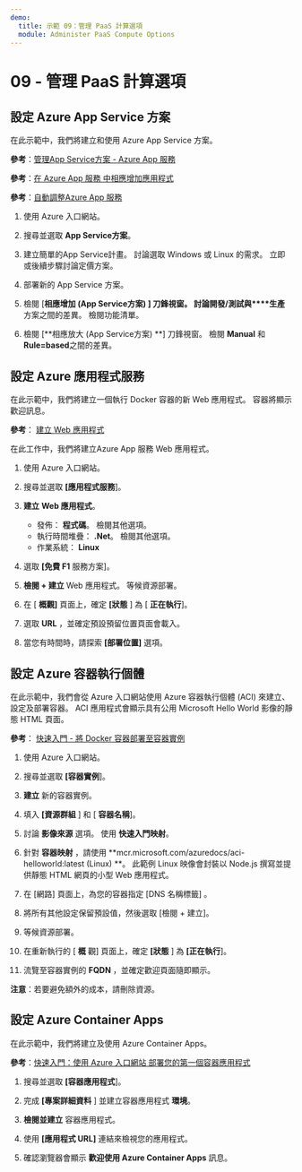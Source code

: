 ```yaml
---
demo:
  title: 示範 09：管理 PaaS 計算選項
  module: Administer PaaS Compute Options
---
```


# 09 - 管理 PaaS 計算選項

## 設定 Azure App Service 方案

在此示範中，我們將建立和使用 Azure App Service 方案。

**參考**：[管理App Service方案 - Azure App 服務](https://docs.microsoft.com/azure/app-service/app-service-plan-manage)

**參考**：[在 Azure App 服務 中相應增加應用程式](https://learn.microsoft.com/azure/app-service/manage-scale-up)

**參考**：[自動調整Azure App 服務](https://learn.microsoft.com/azure/app-service/manage-automatic-scaling?tabs=azure-portal)

1. 使用 Azure 入口網站。 

1. 搜尋並選取 **App Service方案**。

1. 建立簡單的App Service計畫。 討論選取 Windows 或 Linux 的需求。 立即或後續步驟討論定價方案。 

1. 部署新的 App Service 方案。 

1. 檢閱 [**相應增加 (App Service方案) **] 刀鋒視窗。 討論**開發/測試與****生產**方案之間的差異。 檢閱功能清單。 

1. 檢閱 [**相應放大 (App Service方案) **] 刀鋒視窗。 檢閱 **Manual** 和 **Rule=based**之間的差異。 

## 設定 Azure 應用程式服務

在此示範中，我們將建立一個執行 Docker 容器的新 Web 應用程式。  容器將顯示歡迎訊息。

**參考**： [建立 Web 應用程式](https://learn.microsoft.com/training/modules/host-a-web-app-with-azure-app-service/3-exercise-create-a-web-app-in-the-azure-portal?pivots=csharp)

在此工作中，我們將建立Azure App 服務 Web 應用程式。

1. 使用 Azure 入口網站。 

1. 搜尋並選取 **[應用程式服務**]。

1. **建立** **Web 應用程式**。

    - 發佈： **程式碼**。 檢閱其他選項。
    - 執行時間堆疊： **.Net**。 檢閱其他選項。
    - 作業系統： **Linux**

1. 選取 **[免費 F1** 服務方案]。

1. **檢閱 + 建立** Web 應用程式。 等候資源部署。

1. 在 [ **概觀]** 頁面上，確定 **[狀態** ] 為 [ **正在執行**]。

1. 選取 **URL** ，並確定預設預留位置頁面會載入。

1. 當您有時間時，請探索 **[部署位置]** 選項。
   
## 設定 Azure 容器執行個體

在此示範中，我們會從 Azure 入口網站使用 Azure 容器執行個體 (ACI) 來建立、設定及部署容器。 ACI 應用程式會顯示具有公用 Microsoft Hello World 影像的靜態 HTML 頁面。 

**參考**： [快速入門 - 將 Docker 容器部署至容器實例](https://learn.microsoft.com/en-us/azure/container-instances/container-instances-quickstart-portal)

1. 使用 Azure 入口網站。

1. 搜尋並選取 **[容器實例**]。

1. **建立** 新的容器實例。 

1. 填入 **[資源群組** ] 和 [ **容器名稱**]。 

1. 討論 **影像來源** 選項。 使用 **快速入門映射**。

1. 針對 **容器映射** ，請使用 **mcr.microsoft.com/azuredocs/aci-helloworld:latest (Linux) **。 此範例 Linux 映像會封裝以 Node.js 撰寫並提供靜態 HTML 網頁的小型 Web 應用程式。

1. 在 [網路]  頁面上，為您的容器指定 [DNS 名稱標籤]  。 

1. 將所有其他設定保留預設值，然後選取 [檢閱 + 建立]。

1. 等候資源部署。

1. 在重新執行的 [ **概** 觀] 頁面上，確定 **[狀態** ] 為 **[正在執行**]。

1. 流覽至容器實例的 **FQDN** ，並確定歡迎頁面隨即顯示。 

**注意**：若要避免額外的成本，請刪除資源。 

## 設定 Azure Container Apps

在此示範中，我們將建立及使用 Azure Container Apps。 

**參考**：[快速入門：使用 Azure 入口網站 部署您的第一個容器應用程式](https://learn.microsoft.com/azure/container-apps/quickstart-portal)

1. 搜尋並選取 **[容器應用程式**]。

1. 完成 **[專案詳細資料** ] 並建立容器應用程式 **環境**。

1. **檢閱並建立** 容器應用程式。

1. 使用 **[應用程式 URL]** 連結來檢視您的應用程式。

1. 確認瀏覽器會顯示 **歡迎使用 Azure Container Apps** 訊息。 






